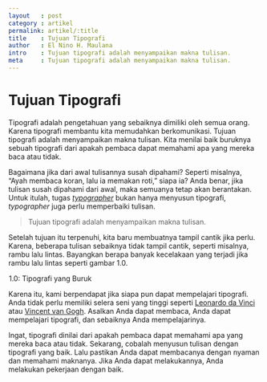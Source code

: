```yaml
---
layout   : post
category : artikel
permalink: artikel/:title
title    : Tujuan Tipografi
author   : El Nino H. Maulana
intro    : Tujuan tipografi adalah menyampaikan makna tulisan.
meta     : Tujuan tipografi adalah menyampaikan makna tulisan.
---
```


# Tujuan Tipografi

Tipografi adalah pengetahuan yang sebaiknya dimiliki oleh semua orang. Karena tipografi membantu kita memudahkan berkomunikasi. Tujuan tipografi adalah menyampaikan makna tulisan. Kita menilai baik buruknya sebuah tipografi dari apakah pembaca dapat memahami apa yang mereka baca atau tidak.

<p>Bagaimana jika dari awal tulisannya susah dipahami? Seperti misalnya, &ldquo;Ayah membaca koran, lalu ia memakan roti,&rdquo; siapa ia? Anda benar, jika tulisan susah dipahami dari awal, maka semuanya tetap akan berantakan. Untuk itulah, tugas <a href="{{base.url}}/artikel/pengertian-tipografi" title="Pengertian Typographer"><em>typographer</em></a> bukan hanya menyusun tipografi, <em>typographer</em> juga perlu memperbaiki tulisan.</p>

> Tujuan tipografi adalah menyampaikan makna tulisan.

Setelah tujuan itu terpenuhi, kita baru membuatnya tampil cantik jika perlu. Karena, beberapa tulisan sebaiknya tidak tampil cantik, seperti misalnya, rambu lalu lintas. Bayangkan berapa banyak kecelakaan yang terjadi jika rambu lalu lintas seperti gambar 1.0.

<img src="data:image/png;base64,R0lGODlhAQABAAD/ACwAAAAAAQABAAACADs=" data-src="https://cdn-images-1.medium.com/max/720/1*GRQJANTSBTVJD4Yl0yPDTg.png" alt="Tipografi yang Buruk" title="Tipografi yang Buruk"><span class="img-caption">1.0: Tipografi yang Buruk</span>

<p>Karena itu, kami berpendapat jika siapa pun dapat mempelajari tipografi. Anda tidak perlu memiliki selera seni yang tinggi seperti <a href="https://id.wikipedia.org/wiki/Leonardo_da_Vinci" title="Leonardo da Vinci" target="_blank">Leonardo da Vinci</a> atau <a href="https://id.wikipedia.org/wiki/Vincent_van_Gogh" title="Vincent van Gogh" target="_blank">Vincent van Gogh</a>. Asalkan Anda dapat membaca, Anda dapat mempelajari tipografi, dan sebaiknya Anda mempelajarinya.</p>

Ingat, tipografi dinilai dari apakah pembaca dapat memahami apa yang mereka baca atau tidak. Sekarang, cobalah menyusun tulisan dengan tipografi yang baik. Lalu pastikan Anda dapat membacanya dengan nyaman dan memahami maknanya. Jika Anda dapat melakukannya, Anda melakukan pekerjaan dengan baik.
